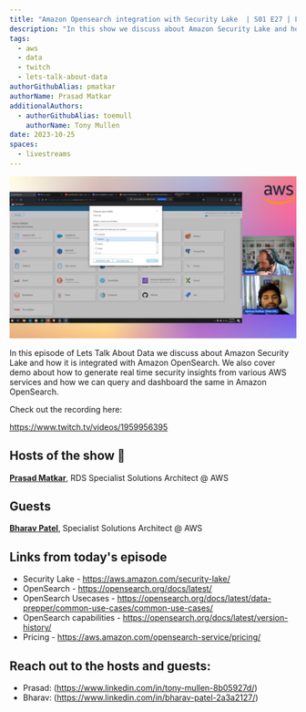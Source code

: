 ```yaml
---
title: "Amazon Opensearch integration with Security Lake  | S01 E27 | Lets Talk About Data Show"
description: "In this show we discuss about Amazon Security Lake and how it is integrated with Amazon OpenSearch. We also cover demo about how to generate real time security insights from various AWS services and how we can query and dashboard the same in Amazon OpenSearch."
tags:
  - aws
  - data
  - twitch
  - lets-talk-about-data
authorGithubAlias: pmatkar
authorName: Prasad Matkar
additionalAuthors:
  - authorGithubAlias: toemull
    authorName: Tony Mullen
date: 2023-10-25
spaces:
  - livestreams
---
```


![Screenshot from the stream or an image related to the topic](images/show27.jpg)

In this episode of Lets Talk About Data we discuss about Amazon Security Lake and how it is integrated with Amazon OpenSearch. We also cover demo about how to generate real time security insights from various AWS services and how we can query and dashboard the same in Amazon OpenSearch.

Check out the recording here:

https://www.twitch.tv/videos/1959956395


## Hosts of the show 🎤

[**Prasad Matkar**](https://www.linkedin.com/in/prasad-matkar-37063715/), RDS Specialist Solutions Architect @ AWS

## Guests

[**Bharav Patel**](https://www.linkedin.com/in/bharav-patel-2a3a2127/), Specialist Solutions Architect @ AWS

## Links from today's episode

* Security Lake - https://aws.amazon.com/security-lake/
* OpenSearch - https://opensearch.org/docs/latest/
* OpenSearch Usecases - https://opensearch.org/docs/latest/data-prepper/common-use-cases/common-use-cases/
* OpenSearch capabilities - https://opensearch.org/docs/latest/version-history/
* Pricing - https://aws.amazon.com/opensearch-service/pricing/

## Reach out to the hosts and guests:

- Prasad: (https://www.linkedin.com/in/tony-mullen-8b05927d/)
- Bharav: (https://www.linkedin.com/in/bharav-patel-2a3a2127/)
